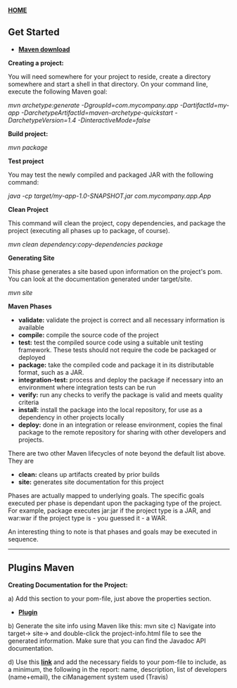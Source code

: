 [**HOME**](index.md)


## Get Started


* <a href="https://maven.apache.org/download.cgi" target="_blank">**Maven download**</a>

**Creating a project:**

You will need somewhere for your project to reside, create a directory somewhere and start a shell in that directory. On your command line, execute the following Maven goal:

_mvn archetype:generate -DgroupId=com.mycompany.app -DartifactId=my-app -DarchetypeArtifactId=maven-archetype-quickstart -DarchetypeVersion=1.4 -DinteractiveMode=false_

**Build project:**

_mvn package_

**Test project**

You may test the newly compiled and packaged JAR with the following command:

_java -cp target/my-app-1.0-SNAPSHOT.jar com.mycompany.app.App_

**Clean Project**

This command will clean the project, copy dependencies, and package the project (executing all phases up to package, of course).

_mvn clean dependency:copy-dependencies package_

**Generating Site**

This phase generates a site based upon information on the project's pom. You can look at the documentation generated under target/site.

_mvn site_

**Maven Phases**
* **validate:** validate the project is correct and all necessary information is available
* **compile:** compile the source code of the project
* **test:** test the compiled source code using a suitable unit testing framework. These tests should not require the code be packaged or deployed
* **package:** take the compiled code and package it in its distributable format, such as a JAR.
* **integration-test:** process and deploy the package if necessary into an environment where integration tests can be run
* **verify:** run any checks to verify the package is valid and meets quality criteria
* **install:** install the package into the local repository, for use as a dependency in other projects locally
* **deploy:** done in an integration or release environment, copies the final package to the remote repository for sharing with other   developers and projects.

There are two other Maven lifecycles of note beyond the default list above. They are

* **clean:** cleans up artifacts created by prior builds
* **site:** generates site documentation for this project

Phases are actually mapped to underlying goals. The specific goals executed per phase is dependant upon the packaging type of the project. For example, package executes jar:jar if the project type is a JAR, and war:war if the project type is - you guessed it - a WAR.

An interesting thing to note is that phases and goals may be executed in sequence.
___

## Plugins Maven

**Creating Documentation for the Project:**

a) Add this section to your pom-file, just above the properties section.

* <a href="https://docs.google.com/document/d/1C7_n6UIj_yp6HwWsPGRsn08sP0-iuXQR8fbazT2DZ68/edit" target="_blank">**Plugin**</a>

b) Generate the site info using Maven like this: mvn site
c) Navigate into target→ site→ and double-click the project-info.html file to see the generated information. Make sure that you can find the Javadoc API documentation.

d) Use this <a href="https://maven.apache.org/ref/3.6.0/maven-model/maven.html" target="_blank">**link**</a> and add the necessary  fields to your pom-file to include, as a minimum, the following in the report: name, description, list of developers (name+email), the ciManagement system used (Travis)

